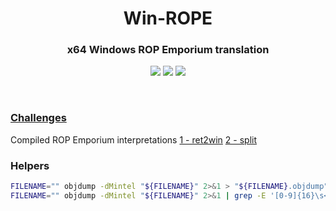 <h1 align="center">Win-ROPE</h1>
<h3 align="center"> x64 Windows ROP Emporium translation</h3>
<p align="center">
  <img src="https://img.shields.io/badge/Windows--x86__64-supported-44CC11?style=flat-square"/>
  <img src="https://img.shields.io/badge/Windows--x86-unsupported-red?style=flat-square"/>
  <a href="https://mit-license.org/"/><img src="https://img.shields.io/github/license/Skidnight-Club/win-rope?style=flat-square&color=44CC11"/></a>
  <!--<img src="https://img.shields.io/github/actions/workflow/status/Skidnight-Club/win-rope/docker_build.yml?style=flat-square"/>-->
  <!--<img src="https://img.shields.io/github/actions/workflow/status/Skidnight-Club/win-rope/windows_unit_tests.yml?label=tests"/>-->
</p>
<br>

### [Challenges](#bin)
Compiled ROP Emporium interpretations
[1 - ret2win](#bin/ret2win.exe)
[2 - split](#bin/split.exe)

### Helpers
```bash
FILENAME="" objdump -dMintel "${FILENAME}" 2>&1 > "${FILENAME}.objdump"
FILENAME="" objdump -dMintel "${FILENAME}" 2>&1 | grep -E '[0-9]{16}\s<.*>:$'
```
